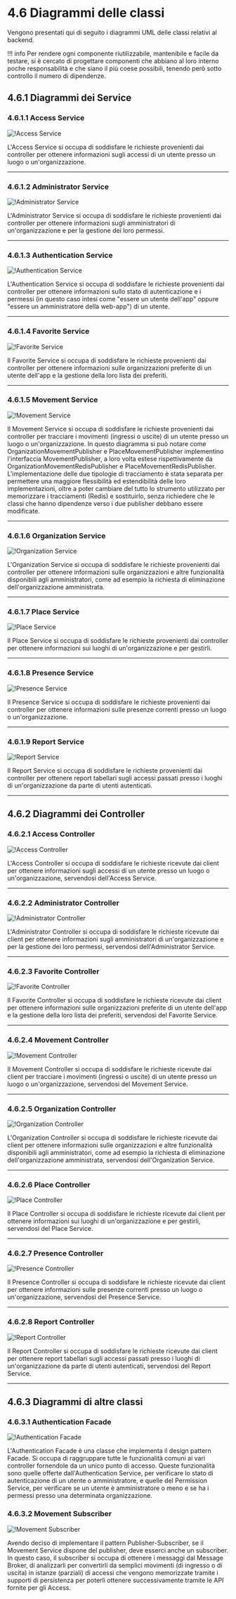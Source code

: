# 4.6 Diagrammi delle classi
Vengono presentati qui di seguito i diagrammi UML delle classi relativi al backend.  

!!! info
    Per rendere ogni componente riutilizzabile, mantenibile e facile da testare, si è cercato di progettare componenti che abbiano al loro interno poche responsabilità e che siano il più coese possibili, tenendo però sotto controllo il numero di dipendenze.

## 4.6.1 Diagrammi dei Service

### 4.6.1.1 Access Service
![!Access Service](../Immagini/Backend/Classi/AccessService.png)

L'Access Service si occupa di soddisfare le richieste provenienti dai controller per ottenere informazioni sugli accessi di un utente presso un luogo o un'organizzazione.
___

### 4.6.1.2 Administrator Service
![!Administrator Service](../Immagini/Backend/Classi/AdministratorService.png)

L'Administrator Service si occupa di soddisfare le richieste provenienti dai controller per ottenere informazioni sugli amministratori di un'organizzazione e per la gestione dei loro permessi.
___

### 4.6.1.3 Authentication Service
![!Authentication Service](../Immagini/Backend/Classi/AuthenticationService.png)

L'Authentication Service si occupa di soddisfare le richieste provenienti dai controller per ottenere informazioni sullo stato di autenticazione e i permessi (in questo caso intesi come "essere un utente dell'app" oppure "essere un amministratore della web-app") di un utente.
___

### 4.6.1.4 Favorite Service
![!Favorite Service](../Immagini/Backend/Classi/FavoriteService.png)

Il Favorite Service si occupa di soddisfare le richieste provenienti dai controller per ottenere informazioni sulle organizzazioni preferite di un utente dell'app e la gestione della loro lista dei preferiti.
___

### 4.6.1.5 Movement Service
![!Movement Service](../Immagini/Backend/Classi/MovementService.png)

Il Movement Service si occupa di soddisfare le richieste provenienti dai controller per tracciare i movimenti (ingressi o uscite) di un utente presso un luogo o un'organizzazione. In questo diagramma si può notare come OrganizationMovementPublisher e PlaceMovementPublisher implementino l'interfaccia MovementPublisher, a loro volta estese rispettivamente da OrganizationMovementRedisPublisher e PlaceMovementRedisPublisher. L'implementazione delle due tipologie di tracciamento è stata separata per permettere una maggiore flessibilità ed estendibilità delle loro implementazioni, oltre a poter cambiare del tutto lo strumento utilizzato per memorizzare i tracciamenti (Redis) e sostituirlo, senza richiedere che le classi che hanno dipendenze verso i due publisher debbano essere modificate.
___

### 4.6.1.6 Organization Service
![!Organization Service](../Immagini/Backend/Classi/OrganizationService.png)

L'Organization Service si occupa di soddisfare le richieste provenienti dai controller per ottenere informazioni sulle organizzazioni e altre funzionalità disponibili agli amministratori, come ad esempio la richiesta di eliminazione dell'organizzazione amministrata.
___

### 4.6.1.7 Place Service
![!Place Service](../Immagini/Backend/Classi/PlaceService.png)

Il Place Service si occupa di soddisfare le richieste provenienti dai controller per ottenere informazioni sui luoghi di un'organizzazione e per gestirli.
___

### 4.6.1.8 Presence Service
![!Presence Service](../Immagini/Backend/Classi/PresenceService.png)

Il Presence Service si occupa di soddisfare le richieste provenienti dai controller per ottenere informazioni sulle presenze correnti presso un luogo o un'organizzazione.
___

### 4.6.1.9 Report Service
![!Report Service](../Immagini/Backend/Classi/ReportService.png)

Il Report Service si occupa di soddisfare le richieste provenienti dai controller per ottenere report tabellari sugli accessi passati presso i luoghi di un'organizzazione da parte di utenti autenticati.
___

## 4.6.2 Diagrammi dei Controller

### 4.6.2.1 Access Controller
![!Access Controller](../Immagini/Backend/Classi/AccessAPI.png)

L'Access Controller si occupa di soddisfare le richieste ricevute dai client per ottenere informazioni sugli accessi di un utente presso un luogo o un'organizzazione, servendosi dell'Access Service.
___

### 4.6.2.2 Administrator Controller
![!Administrator Controller](../Immagini/Backend/Classi/AdministratorApi.png)

L'Administrator Controller si occupa di soddisfare le richieste ricevute dai client per ottenere informazioni sugli amministratori di un'organizzazione e per la gestione dei loro permessi, servendosi dell'Administrator Service.
___

### 4.6.2.3 Favorite Controller
![!Favorite Controller](../Immagini/Backend/Classi/FavoriteAPI.png)

Il Favorite Controller si occupa di soddisfare le richieste ricevute dai client per ottenere informazioni sulle organizzazioni preferite di un utente dell'app e la gestione della loro lista dei preferiti, servendosi del Favorite Service.
___

### 4.6.2.4 Movement Controller
![!Movement Controller](../Immagini/Backend/Classi/MovementAPI.png)

Il Movement Controller si occupa di soddisfare le richieste ricevute dai client per tracciare i movimenti (ingressi o uscite) di un utente presso un luogo o un'organizzazione, servendosi del Movement Service.
___

### 4.6.2.5 Organization Controller
![!Organization Controller](../Immagini/Backend/Classi/OrganizationAPI.png)

L'Organization Controller si occupa di soddisfare le richieste ricevute dai client per ottenere informazioni sulle organizzazioni e altre funzionalità disponibili agli amministratori, come ad esempio la richiesta di eliminazione dell'organizzazione amministrata, servendosi dell'Organization Service.
___

### 4.6.2.6 Place Controller
![!Place Controller](../Immagini/Backend/Classi/PlaceAPI.png)

Il Place Controller si occupa di soddisfare le richieste ricevute dai client per ottenere informazioni sui luoghi di un'organizzazione e per gestirli, servendosi del Place Service.
___

### 4.6.2.7 Presence Controller
![!Presence Controller](../Immagini/Backend/Classi/PresenceAPI.png)

Il Presence Controller si occupa di soddisfare le richieste ricevute dai client per ottenere informazioni sulle presenze correnti presso un luogo o un'organizzazione, servendosi del Presence Service.
___

### 4.6.2.8 Report Controller
![!Report Controller](../Immagini/Backend/Classi/ReportAPI.png)

Il Report Controller si occupa di soddisfare le richieste ricevute dai client per ottenere report tabellari sugli accessi passati presso i luoghi di un'organizzazione da parte di utenti autenticati, servendosi del Report Service.
___

## 4.6.3 Diagrammi di altre classi

### 4.6.3.1 Authentication Facade
![!Authentication Facade](../Immagini/Backend/Classi/AuthenticationFacade.png)

L'Authentication Facade è una classe che implementa il design pattern Facade. Si occupa di raggruppare tutte le funzionalità comuni ai vari controller fornendole da un unico punto di accesso. Queste funzionalità sono quelle offerte dall'Authentication Service, per verificare lo stato di autenticazione di un utente o amministratore, e quelle del Permission Service, per verificare se un utente è amministratore o meno e se ha i permessi presso una determinata organizzazione.

### 4.6.3.2 Movement Subscriber
![!Movement Subscriber](../Immagini/Backend/Classi/MovementSubscriber.png)

Avendo deciso di implementare il pattern Publisher-Subscriber, se il Movement Service dispone del publisher, deve esserci anche un subscriber. In questo caso, il subscriber si occupa di ottenere i messaggi dal Message Broker, di analizzarli per convertirli da semplici movimenti (di ingresso o di uscita) in istanze (parziali) di accessi che vengono memorizzate tramite i supporti di persistenza per poterli ottenere successivamente tramite le API fornite per gli Access.